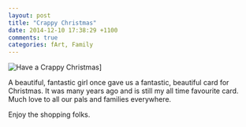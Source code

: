 ```yaml
---
layout: post
title: "Crappy Christmas"
date: 2014-12-10 17:38:29 +1100
comments: true
categories: fArt, Family
---
```

![Have a Crappy Christmas]({{http://tregeagle.com}}/images/pictures/crapcrapcrap.jpg)]

A beautiful, fantastic girl once gave us a fantastic, beautiful card for Christmas. It was many years ago and is still my all time favourite card. Much love to all our pals and families everywhere.

Enjoy the shopping folks.
